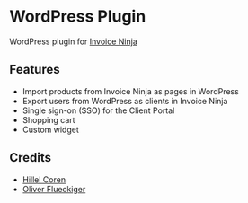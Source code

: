 # WordPress Plugin

WordPress plugin for [Invoice Ninja](https://github.com/invoiceninja/invoiceninja)

## Features
* Import products from Invoice Ninja as pages in WordPress
* Export users from WordPress as clients in Invoice Ninja
* Single sign-on (SSO) for the Client Portal
* Shopping cart
* Custom widget

## Credits
* [Hillel Coren](https://hillel.dev)
* [Oliver Flueckiger](https://www.oliver-flueckiger.ch)
